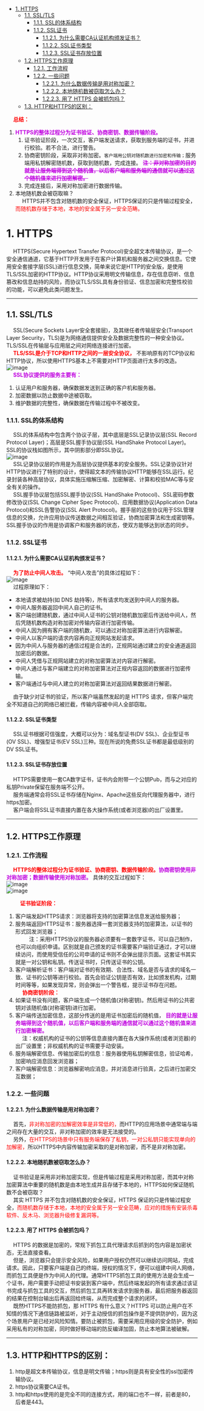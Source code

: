 

<!-- TOC -->

- [1. HTTPS](#1-https)
    - [1.1. SSL/TLS](#11-ssltls)
        - [1.1.1. SSL的体系结构](#111-ssl的体系结构)
        - [1.1.2. SSL证书](#112-ssl证书)
            - [1.1.2.1. 为什么需要CA认证机构颁发证书？](#1121-为什么需要ca认证机构颁发证书)
            - [1.1.2.2. SSL证书类型](#1122-ssl证书类型)
            - [1.1.2.3. SSL证书存放位置](#1123-ssl证书存放位置)
    - [1.2. HTTPS工作原理](#12-https工作原理)
        - [1.2.1. 工作流程](#121-工作流程)
        - [1.2.2. 一些问题](#122-一些问题)
            - [1.2.2.1. 为什么数据传输是用对称加密？](#1221-为什么数据传输是用对称加密)
            - [1.2.2.2. 本地随机数被窃取怎么办？](#1222-本地随机数被窃取怎么办)
            - [1.2.2.3. 用了 HTTPS 会被抓包吗？](#1223-用了-https-会被抓包吗)
    - [1.3. HTTP和HTTPS的区别：](#13-http和https的区别)

<!-- /TOC -->

&emsp; **<font color = "red">总结：</font>**  
1. **<font color = "clime">HTTPS的整体过程分为证书验证、协商密钥、数据传输阶段。</font>**  
    1. 证书验证阶段，一次交互，客户端发送请求，获取到服务端的证书，并进行校验。若不合法，进行警告。  
    2. 协商密钥阶段，采取非对称加密。`客户端用公钥对随机数进行加密和传输；`服务端用私钥解密随机数，获取到随机数，完成连接。 **<font color = "clime">~~注：非对称加密的目的就是让服务端得到这个随机值，以后客户端和服务端的通信就可以通过这个随机值来进行加密解密。~~</font>**  
    3. 完成连接后，采用对称加密进行数据传输。  
2. 本地随机数会被窃取嘛？  
&emsp; HTTPS并不包含对随机数的安全保证，HTTPS保证的只是传输过程安全，<font color = "red">而随机数存储于本地，本地的安全属于另一安全范畴。</font>  


# 1. HTTPS  
<!-- 
https://mp.weixin.qq.com/s/c5R3DcqTjSWIc1DzfkxhIQ
用 HTTPS 安全吗？HTTPS 的原理是啥？ 
https://mp.weixin.qq.com/s/wMe3XJSuEDKcryMs7FM2JQ

-->
&emsp; HTTPS(Secure Hypertext Transfer Protocol)安全超文本传输协议，是一个安全通信通道，它基于HTTP开发用于在客户计算机和服务器之间交换信息。它使用安全套接字层(SSL)进行信息交换，简单来说它是HTTP的安全版，是使用TLS/SSL加密的HTTP协议。HTTP协议采用明文传输信息，存在信息窃听、信息篡改和信息劫持的风险，而协议TLS/SSL具有身份验证、信息加密和完整性校验的功能，可以避免此类问题发生。  

<!-- 
主要有三个原因：
    保护隐私(Privacy)：所有信息都是加密传播，第三方无法窃听数据。如果使用HTTP明文传输数据的话，很可能被第三方劫持数据，那么所输入的密码或者其他个人资料都被暴露在他人面前，后果可想而知。
    数据完整性(Integraty)：一旦第三方篡改了数据，接收方会知道数据经过了篡改，这样便保证了数据在传输过程中不被篡改 —— 数据的完整性。
    身份认证(Identification)：第三方不可能冒充身份参与通信，因为服务器配备了由证书颁发机构(Certificate Authority，简称CA)颁发的安全证书，可以证实服务器的身份信息，防止第三方冒充身份。(也有少数情况下，通信需要客户端提供证书，例如银行系统，需要用户在登录的时候，插入银行提供给用户的USB，就是需要客户端提供证书，用来验证客户的身份信息。)
-->

---

## 1.1. SSL/TLS  
&emsp; SSL(Secure Sockets Layer安全套接层)，及其继任者传输层安全(Transport Layer Security，TLS)是为网络通信提供安全及数据完整性的一种安全协议。TLS/SSL在传输层与应用层之间对网络连接进行加密。  
&emsp; **<font color = "red">TLS/SSL是介于TCP和HTTP之间的一层安全协议，</font>** 不影响原有的TCP协议和HTTP协议，所以使用HTTPS基本上不需要对HTTP页面进行太多的改造。  
![image](http://www.wt1814.com/static/view/images/network/https-1.png)  
&emsp; **<font color = "clime">SSL协议提供的服务主要有：</font>**  
1. 认证用户和服务器，确保数据发送到正确的客户机和服务器。  
2. 加密数据以防止数据中途被窃取。  
3. 维护数据的完整性，确保数据在传输过程中不被改变。  

### 1.1.1. SSL的体系结构  
&emsp; SSL的体系结构中包含两个协议子层，其中底层是SSL记录协议层(SSL Record Protocol Layer)；高层是SSL握手协议层(SSL HandShake Protocol Layer)。SSL的协议栈如图所示，其中阴影部分即SSL协议。  
![image](http://www.wt1814.com/static/view/images/network/https-2.png)  
&emsp; SSL记录协议层的作用是为高层协议提供基本的安全服务。SSL记录协议针对HTTP协议进行了特别的设计，使得超文本的传输协议HTTP能够在SSL运行。纪录封装各种高层协议，具体实施压缩解压缩、加密解密、计算和校验MAC等与安全有关的操作。  
&emsp; SSL握手协议层包括SSL握手协议(SSL HandShake Protocol)、SSL密码参数修改协议(SSL Change Cipher Spec Protocol)、应用数据协议(Application Data Protocol)和SSL告警协议(SSL Alert Protocol)。握手层的这些协议用于SSL管理信息的交换，允许应用协议传送数据之间相互验证，协商加密算法和生成密钥等。SSL握手协议的作用是协调客户和服务器的状态，使双方能够达到状态的同步。  

### 1.1.2. SSL证书  
#### 1.1.2.1. 为什么需要CA认证机构颁发证书？  
<!-- 
https://mp.weixin.qq.com/s/SNNxTHBrjGbbQbYkCfuzSQ
https://mp.weixin.qq.com/s/Chwz0b8IBlkB6hoxI-_wyQ
-->
&emsp; **<font color = "red">为了防止中间人攻击。</font>** “中间人攻击”的具体过程如下：  
![image](http://www.wt1814.com/static/view/images/network/https-4.png)  
&emsp; 过程原理如下：  

* 本地请求被劫持(如 DNS 劫持等)，所有请求均发送到中间人的服务器。
* 中间人服务器返回中间人自己的证书。
* 客户端创建随机数，通过中间人证书的公钥对随机数加密后传送给中间人，然后凭随机数构造对称加密对传输内容进行加密传输。
* 中间人因为拥有客户端的随机数，可以通过对称加密算法进行内容解密。
* 中间人以客户端的请求内容再向正规网站发起请求。
* 因为中间人与服务器的通信过程是合法的，正规网站通过建立的安全通道返回加密后的数据。
* 中间人凭借与正规网站建立的对称加密算法对内容进行解密。
* 中间人通过与客户端建立的对称加密算法对正规内容返回的数据进行加密传输。
* 客户端通过与中间人建立的对称加密算法对返回结果数据进行解密。  

&emsp; 由于缺少对证书的验证，所以客户端虽然发起的是 HTTPS 请求，但客户端完全不知道自己的网络已被拦截，传输内容被中间人全部窃取。  

#### 1.1.2.2. SSL证书类型  
&emsp; SSL证书根据可信强度，大概可以分为：域名型证书(DV SSL)、企业型证书(OV SSL)、增强型证书(EV SSL)三种。现在所说的免费SSL证书都是最低级别的DV SSL证书。  

#### 1.1.2.3. SSL证书存放位置  
&emsp; HTTPS需要使用一套CA数字证书，证书内会附带一个公钥Pub，而与之对应的私钥Private保留在服务端不公开。  
&emsp; 服务端通常会将SSL证书存储在Nginx、Apache这些反向代理服务器中，进行https加密。  
&emsp; 客户端会将SSL证书直接内置在各大操作系统(或者浏览器)的出厂设置里。  

------------------------------------------
## 1.2. HTTPS工作原理  
### 1.2.1. 工作流程  
&emsp; **<font color = "red">HTTPS的整体过程分为证书验证、协商密钥、数据传输阶段。</font><font color = "clime">协商密钥使用非对称加密；数据传输使用对称加密。</font>** 具体的交互过程如下：  
![image](http://www.wt1814.com/static/view/images/network/https-3.png)  
![image](http://www.wt1814.com/static/view/images/network/https-5.png)  

&emsp; &emsp; **<font color = "red">证书验证阶段：</font>**  
1. 客户端发起HTTPS请求：浏览器将支持的加密算法信息发送给服务器；  
2. 服务端返回HTTPS证书：服务器选择一套浏览器支持的加密算法，以证书的形式回发浏览器；  
&emsp; &emsp; 注：采用HTTPS协议的服务器必须要有一套数字证书，可以自己制作，也可以向组织申请。区别就是自己颁发的证书需要客户端验证通过，才可以继续访问，而使用受信任的公司申请的证书则不会弹出提示页面。这套证书其实就是一对公钥和私钥。传送证书时，只传送证书的公钥。  
3. 客户端解析证书：客户端对证书的有效期、合法性、域名是否与请求的域名一致、证书的公钥等进行校验。首先会验证公钥是否有效，比如颁发机构，过期时间等等，如果发现异常，则会弹出一个警告框，提示证书存在问题。  
&emsp; **<font color = "red">协商密钥阶段：</font>**  
4. 如果证书没有问题，客户端生成一个随机值(对称密钥)。然后用证书的公共密钥对该随机值(对称密钥)进行加密。  
5. 客户端传送加密信息，这部分传送的是用证书加密后的随机值， **<font color = "clime">目的就是让服务端得到这个随机值，以后客户端和服务端的通信就可以通过这个随机值来进行加密解密。</font>**  
&emsp; 注：权威机构的证书的公钥等信息直接内置在各大操作系统(或者浏览器)的出厂设置里；非权威机构的证书需要手动安装。  
6. 服务端解密信息、传输加密后的信息：服务器使用私钥解密信息，验证哈希，加密响应消息回发浏览器；  
7. 客户端解密信息：浏览器解密响应消息，并对消息进行验真，之后进行加密交互数据；  

### 1.2.2. 一些问题  
#### 1.2.2.1. 为什么数据传输是用对称加密？  
&emsp; 首先，<font color = "red">非对称加密的加解密效率是非常低的，</font>而HTTP的应用场景中通常端与端之间存在大量的交互，非对称加密的效率是无法接受的。  
&emsp; 另外，<font color = "red">在HTTPS的场景中只有服务端保存了私钥，一对公私钥只能实现单向的加解密，</font>所以HTTPS中内容传输加密采取的是对称加密，而不是非对称加密。  

#### 1.2.2.2. 本地随机数被窃取怎么办？  
&emsp; 证书验证是采用非对称加密实现，但是传输过程是采用对称加密，而其中对称加密算法中重要的随机数是由本地生成并且存储于本地的，HTTPS如何保证随机数不会被窃取？  
&emsp; 其实 HTTPS 并不包含对随机数的安全保证，HTTPS 保证的只是传输过程安全，<font color = "red">而随机数存储于本地，本地的安全属于另一安全范畴，应对的措施有安装杀毒软件、反木马、浏览器升级修复漏洞等。</font>  

#### 1.2.2.3. 用了 HTTPS 会被抓包吗？
&emsp; HTTPS 的数据是加密的，常规下抓包工具代理请求后抓到的包内容是加密状态，无法直接查看。  
&emsp; 但是，浏览器只会提示安全风险，如果用户授权仍然可以继续访问网站，完成请求。因此，只要客户端是自己的终端，授权的情况下，便可以组建中间人网络，而抓包工具便是作为中间人的代理。通常HTTPS抓包工具的使用方法是会生成一个证书，用户需要手动把证书安装到客户端中，然后终端发起的所有请求通过该证书完成与抓包工具的交互，然后抓包工具再转发请求到服务器，最后把服务器返回的结果在控制台输出后再返回给终端，从而完成整个请求的闭环。  
&emsp; 既然HTTPS不能防抓包，那 HTTPS 有什么意义？HTTPS 可以防止用户在不知情的情况下通信链路被监听，对于主动授信的抓包操作是不提供防护的，因为这个场景用户是已经对风险知情。要防止被抓包，需要采用应用级的安全防护，例如采用私有的对称加密，同时做好移动端的防反编译加固，防止本地算法被破解。  

------------------------------------------
## 1.3. HTTP和HTTPS的区别：  
1. http是超文本传输协议，信息是明文传输；https则是具有安全性的ssl加密传输协议。  
2. https协议需要CA证书。  
3. http和https使用的是完全不同的连接方式，用的端口也不一样，前者是80，后者是443。  
